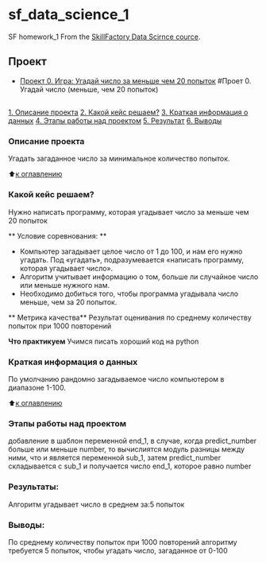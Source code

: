 # sf_data_science_1
SF homework_1
From the [SkillFactory Data Scirnce cource](http://skillfactory.ru/data-scientist).

## Проект

* [Проект 0. Игра: Угадай число за меньше чем 20 попыток](https://github.com/IliaMishin/sf_data_science_1/tree/main/project_0)
#Проет 0. Угадай число (меньше, чем 20 попыток)
##
[1. Описание проекта](https://github.com/IliaMishin/sf_data_science_1/blob/main/README.md#Описание-проекта) 
[2. Какой кейс решаем?](https://github.com/IliaMishin/sf_data_science_1/blob/main/README.md#Какой-кейс-решаем)
[3. Краткая информация о данных](https://github.com/IliaMishin/sf_data_science_1/blob/main/README.md#Краткая-информация-о-данных)
[4. Этапы работы над проектом](https://github.com/IliaMishin/sf_data_science_1/blob/main/README.md#Этапы-работы-над-проектом)
[5. Результат](https://github.com/IliaMishin/sf_data_science_1/blob/main/README.md#Результат)
[6. Выводы](https://github.com/IliaMishin/sf_data_science_1/blob/main/README.md#Выводы)

### Описание проекта
Угадать загаданное число за минимальное количество попыток.

:arrow_up:[к оглавлению](https://github.com/IliaMishin/sf_data_science_1/blob/main/README.md#Оглавление)

### Какой кейс решаем?
Нужно написать программу, которая угадывает число за меньше чем 20 попыток

** Условие соревнования: **
- Компьютер загадывает целое число от 1 до 100, и нам его нужно угадать. Под «угадать», подразумевается «написать программу, которая угадывает число».
- Алгоритм учитывает информацию о том, больше ли случайное число или меньше нужного нам.
- Необходимо добиться того, чтобы программа угадывала число меньше, чем за 20 попыток.

** Метрика качества**
Результат оценивания по среднему количеству попыток при 1000 повторений

**Что практикуем**
Учимся писать хороший код на python


### Краткая информация о данных
 По умолчанию рандомно загадываемое число компьютером в диапазоне 1-100.
 
:arrow_up:[к оглавлению](https://github.com/IliaMishin/sf_data_science_1/blob/main/README.md#Оглавление)

### Этапы работы над проектом
добавление в шаблон переменной end_1, в случае, когда predict_number больше или меньше number, то вычислиятся модуль разницы между ними, что и является переменной sub_1, затем  predict_number  складывается с sub_1 и получается число end_1, которое равно number 

### Результаты:
Алгоритм угадывает число в среднем за:5 попыток

### Выводы:
По среднему количеству попыток при 1000 повторений алгоритму требуется 5 попыток, чтобы угадать число, загаданное от 0-100



